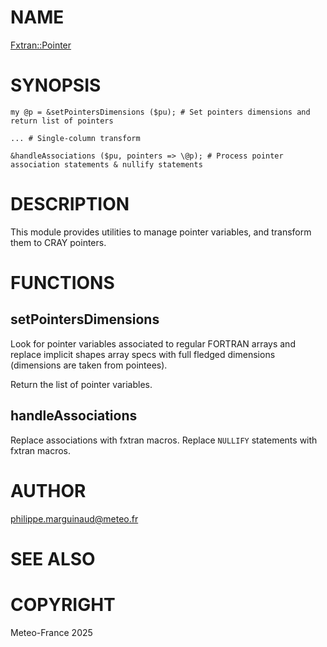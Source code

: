 # NAME

[Fxtran::Pointer](../lib/Fxtran/Pointer.pm)

# SYNOPSIS

    my @p = &setPointersDimensions ($pu); # Set pointers dimensions and return list of pointers

    ... # Single-column transform

    &handleAssociations ($pu, pointers => \@p); # Process pointer association statements & nullify statements

# DESCRIPTION

This module provides utilities to manage pointer variables, and transform them to 
CRAY pointers.

# FUNCTIONS

## setPointersDimensions

Look for pointer variables associated to regular FORTRAN arrays and replace implicit 
shapes array specs with full fledged dimensions (dimensions are taken from pointees).

Return the list of pointer variables.

## handleAssociations

Replace associations with fxtran macros. Replace `NULLIFY` statements with fxtran macros.

# AUTHOR

philippe.marguinaud@meteo.fr

# SEE ALSO

# COPYRIGHT

Meteo-France 2025
